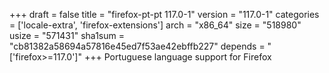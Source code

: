 +++
draft = false
title = "firefox-pt-pt 117.0-1"
version = "117.0-1"
categories = ['locale-extra', 'firefox-extensions']
arch = "x86_64"
size = "518980"
usize = "571431"
sha1sum = "cb81382a58694a57816e45ed7f53ae42ebffb227"
depends = "['firefox>=117.0']"
+++
Portuguese language support for Firefox